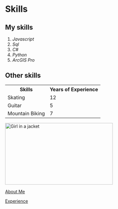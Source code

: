 
<!DOCTYPE html>
<html>
<head>
  
<h1 id="skills">Skills</h1>
  </head>
  <body>
<h2 id="my-coding-skills">My skills</h2>
<ol>
<li><i>Javascript</i></li>
<li><i>Sql</i></li>
<li><i>C#</i></li>
<li><i>Python</i></li>
<li><i>ArcGIS Pro</i></li>
</ol>
<h2 id="other-skills">Other skills</h2>

<table>
  <tr>
    <th>Skills</th>
    <th>Years of Experience</th>
  </tr>
  <tr>
    <td>Skating</td>
    <td>12</td>
  </tr>
  <tr>
    <td>Guitar</td>
    <td>5</td>
  </tr>
  <tr>
    <td>Mountain Biking</td>
    <td>7</td>
  </tr>
</table>
    <img src="https://i0.wp.com/cravingtocreate.com/wp-content/uploads/2020/12/ice-fix-1.jpg?fit=4012%2C2679&ssl=1" alt="Girl in a jacket" width="350" height="200">
  <p><a href="./AboutMan.md">About Me</a></p>
  <p><a href="./Experience.md">Experience</a></p>
  
  </body>
  </html>
  
 
